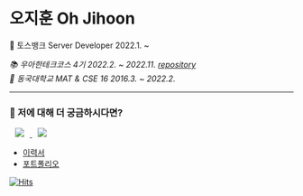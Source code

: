 # 오지훈 Oh Jihoon

💸 토스뱅크 Server Developer 2022.1. ~

_📚 우아한테크코스 4기 2022.2. ~ 2022.11._ _[repository](https://github.com/Ohzzi/woowacourse)_  
_🔭 동국대학교 MAT & CSE 16 2016.3. ~ 2022.2._

---

### 🤔 저에 대해 더 궁금하시다면?
<a href="https://velog.io/@ohzzi">
    <img 
        src="https://img.shields.io/badge/Velog-11B48A?style=flat-square&logo=Vimeo&logoColor=white&link=https://velog.io/@ohzzi/"
        style="height : auto; margin-left : 10px; margin-right : 10px;"/>
</a>
<a href="https://www.instagram.com/oh_zzi_/">
    <img 
        src="https://img.shields.io/badge/instagram-E4405F?style=flat-square&logo=instagram&logoColor=white&link=https://www.instagram.com/oh_zzi_/"
        style="height : auto; margin-left : 10px; margin-right : 10px;"/>
</a>

- [이력서](https://battle-guide-a40.notion.site/7a8ed7476fba4cb38857de8d0e5075cf)
- [포트폴리오](https://battle-guide-a40.notion.site/720a25e4e3314e6fbb6c2a3fc030d46f)

[![Hits](https://hits.seeyoufarm.com/api/count/incr/badge.svg?url=https%3A%2F%2Fgithub.com%2FOhzzi&count_bg=%2379C83D&title_bg=%23555555&icon=&icon_color=%23E7E7E7&title=hits&edge_flat=false)](https://hits.seeyoufarm.com)  
